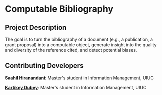 # Computable Bibliography
## Project Description  
The goal is to turn the bibliography of a document (e.g., a publication, a grant proposal) into a computable object, generate insight into the quality and diversity of the reference cited, and detect potential biases. 

## Contributing Developers
[**Saahil Hiranandani**](https://www.linkedin.com/in/saahil-hiranandani/): Master's student in Information Management, UIUC

[**Kartikey Dubey**](https://www.linkedin.com/in/kartikey-dubey/): Master's student in Information Management, UIUC

